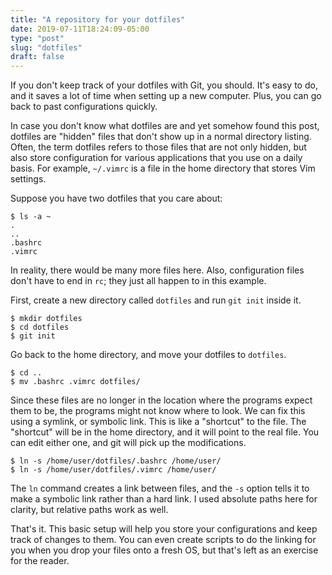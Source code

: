 ```yaml
---
title: "A repository for your dotfiles"
date: 2019-07-11T18:24:09-05:00
type: "post"
slug: "dotfiles"
draft: false
---
```


If you don't keep track of your dotfiles with Git, you should. It's easy to do,
and it saves a lot of time when setting up a new computer. Plus, you can go
back to past configurations quickly.

In case you don't know what dotfiles are and yet somehow found this post,
dotfiles are "hidden" files that don't show up in a normal directory listing.
Often, the term dotfiles refers to those files that are not only hidden, but
also store configuration for various applications that you use on a daily
basis. For example, `~/.vimrc` is a file in the home directory that stores
Vim settings.

Suppose you have two dotfiles that you care about:

```
$ ls -a ~
.
..
.bashrc
.vimrc
```

In reality, there would be many more files here. Also, configuration files
don't have to end in `rc`; they just all happen to in this example.

First, create a new directory called `dotfiles` and run `git init` inside it.

```
$ mkdir dotfiles
$ cd dotfiles
$ git init
```

Go back to the home directory, and move your dotfiles to `dotfiles`.

```
$ cd ..
$ mv .bashrc .vimrc dotfiles/
```

Since these files are no longer in the location where the programs expect them
to be, the programs might not know where to look. We can fix this using a
symlink, or symbolic link. This is like a "shortcut" to the file. The "shortcut"
will be in the home directory, and it will point to the real file. You can edit
either one, and git will pick up the modifications.

```
$ ln -s /home/user/dotfiles/.bashrc /home/user/
$ ln -s /home/user/dotfiles/.vimrc /home/user/
```

The `ln` command creates a link between files, and the `-s` option tells it to
make a symbolic link rather than a hard link. I used absolute paths here for
clarity, but relative paths work as well.

That's it. This basic setup will help you store your configurations and keep
track of changes to them. You can even create scripts to do the linking for you
when you drop your files onto a fresh OS, but that's left as an exercise for
the reader.
